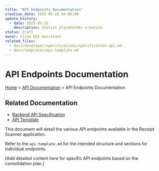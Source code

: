 ```yaml
---
title: "API Endpoints Documentation"
creation_date: 2025-05-15 04:06:00
update_history:
  - date: 2025-05-15
    description: Initial placeholder creation
status: Draft
owner: Cline EDI Assistant
related_files:
  - docs/developer/specifications/specification-api.md
  - docs/templates/api-template.md
---
```


# API Endpoints Documentation

[Home](/docs) > [API Documentation](/docs/api) > API Endpoints Documentation

## Related Documentation
- [Backend API Specification](../../developer/specifications/specification-api.md)
- [API Template](../../templates/api-template.md)

This document will detail the various API endpoints available in the Receipt Scanner application.

Refer to the `api-template.md` for the intended structure and sections for individual endpoints.

[Add detailed content here for specific API endpoints based on the consolidation plan.]
